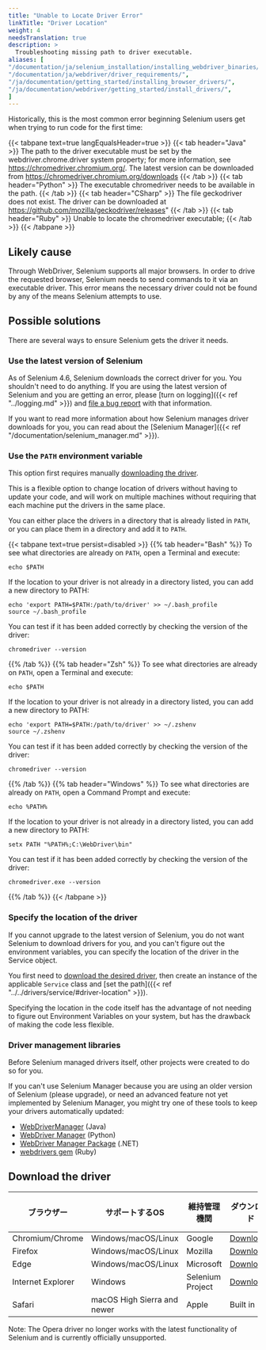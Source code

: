 ```yaml
---
title: "Unable to Locate Driver Error"
linkTitle: "Driver Location"
weight: 4
needsTranslation: true
description: >
  Troubleshooting missing path to driver executable.
aliases: [
"/documentation/ja/selenium_installation/installing_webdriver_binaries/",
"/documentation/ja/webdriver/driver_requirements/",
"/ja/documentation/getting_started/installing_browser_drivers/",
"/ja/documentation/webdriver/getting_started/install_drivers/",
]
---
```


Historically, this is the most common error beginning Selenium users get 
when trying to run code for the first time:

{{< tabpane text=true langEqualsHeader=true >}}
{{< tab header="Java" >}}
The path to the driver executable must 
be set by the webdriver.chrome.driver system property; 
for more information, see https://chromedriver.chromium.org/. 
The latest version can be downloaded from https://chromedriver.chromium.org/downloads
{{< /tab >}}
{{< tab header="Python" >}}
The executable chromedriver needs to be available in the path.
{{< /tab >}}
{{< tab header="CSharp" >}}
The file geckodriver does not exist. The driver can be downloaded at https://github.com/mozilla/geckodriver/releases"
{{< /tab >}}
{{< tab header="Ruby" >}}
Unable to locate the chromedriver executable;
{{< /tab >}}
{{< /tabpane >}}

## Likely cause

Through WebDriver, Selenium supports all major browsers.
In order to drive the requested browser, Selenium needs to 
send commands to it via an executable driver. 
This error means the necessary driver could not be
found by any of the means Selenium attempts to use.

## Possible solutions

There are several ways to ensure Selenium gets the driver it needs.

### Use the latest version of Selenium

As of Selenium 4.6, Selenium downloads the correct driver for you.
You shouldn't need to do anything. If you are using the latest version
of Selenium and you are getting an error,
please [turn on logging]({{< ref "../logging.md" >}})
and [file a bug report](//github.com/seleniumhq/selenium/issues) with that information.

If you want to read more information about how Selenium manages driver downloads for you,
you can read about the [Selenium Manager]({{< ref "/documentation/selenium_manager.md" >}}).

### Use the `PATH` environment variable

This option first requires manually [downloading the driver](#download-the-driver).

This is a flexible option to change location of drivers without having to update your code, 
and will work on multiple machines without requiring that each machine put the 
drivers in the same place.

You can either place the drivers in a directory that is already listed in `PATH`, 
or you can place them in a directory and add it to `PATH`.

{{< tabpane text=true persist=disabled >}}
{{% tab header="Bash" %}}
To see what directories are already on `PATH`, open a Terminal and execute:
```shell
echo $PATH
```
If the location to your driver is not already in a directory listed,
you can add a new directory to PATH:
```shell
echo 'export PATH=$PATH:/path/to/driver' >> ~/.bash_profile
source ~/.bash_profile
```
You can test if it has been added correctly by checking the version of the driver:
```shell
chromedriver --version
```
  {{% /tab %}}
  {{% tab header="Zsh" %}}
To see what directories are already on `PATH`, open a Terminal and execute:
```shell
echo $PATH
```
If the location to your driver is not already in a directory listed,
you can add a new directory to PATH:
```shell
echo 'export PATH=$PATH:/path/to/driver' >> ~/.zshenv
source ~/.zshenv
```
You can test if it has been added correctly by checking the version of the driver:
```shell
chromedriver --version
```
  {{% /tab %}}
  {{% tab header="Windows" %}}
To see what directories are already on `PATH`, open a Command Prompt and execute:
```shell
echo %PATH%
```
If the location to your driver is not already in a directory listed,
you can add a new directory to PATH:
```shell
setx PATH "%PATH%;C:\WebDriver\bin"
```
You can test if it has been added correctly by checking the version of the driver:
```shell
chromedriver.exe --version
```
  {{% /tab %}}
  {{< /tabpane >}}

### Specify the location of the driver

If you cannot upgrade to the latest version of Selenium, you
do not want Selenium to download drivers for you, and you can't figure
out the environment variables, you can specify the location of the driver in the Service object.

You first need to [download the desired driver](#download-the-driver),
then create an instance of the applicable `Service` class and 
[set the path]({{< ref "../../drivers/service/#driver-location" >}}).

Specifying the location in the code itself has the advantage of not needing 
to figure out Environment Variables on your system, but has the drawback of 
making the code less flexible.

### Driver management libraries

Before Selenium managed drivers itself, other projects were created to
do so for you. 

If you can't use Selenium Manager because you are using
an older version of Selenium (please upgrade),
or need an advanced feature not yet implemented by Selenium Manager,
you might try one of these tools to keep your drivers automatically updated:

* [WebDriverManager](https://github.com/bonigarcia/webdrivermanager) (Java)
* [WebDriver Manager](https://github.com/SergeyPirogov/webdriver_manager) (Python)
* [WebDriver Manager Package](https://github.com/rosolko/WebDriverManager.Net) (.NET)
* [webdrivers gem](https://github.com/titusfortner/webdrivers) (Ruby)

## Download the driver

| ブラウザー | サポートするOS | 維持管理機関 | ダウンロード | イシュートラッカー |
| ------- | ------------ | ------------- | -------- | ------------- |
| Chromium/Chrome | Windows/macOS/Linux | Google | [Downloads](//chromedriver.chromium.org/downloads) | [Issues](//bugs.chromium.org/p/chromedriver/issues/list) |
| Firefox | Windows/macOS/Linux | Mozilla | [Downloads](//github.com/mozilla/geckodriver/releases) | [Issues](//github.com/mozilla/geckodriver/issues) |
| Edge | Windows/macOS/Linux | Microsoft | [Downloads](//developer.microsoft.com/en-us/microsoft-edge/tools/webdriver/) | [Issues](https://github.com/MicrosoftDocs/edge-developer/issues) |
| Internet Explorer | Windows | Selenium Project | [Downloads](/downloads) | [Issues](//github.com/SeleniumHQ/selenium/labels/D-IE) |
| Safari | macOS High Sierra and newer | Apple | Built in | [Issues](//bugreport.apple.com/logon) |

Note: The Opera driver no longer works with the latest functionality of Selenium and is currently officially unsupported.
